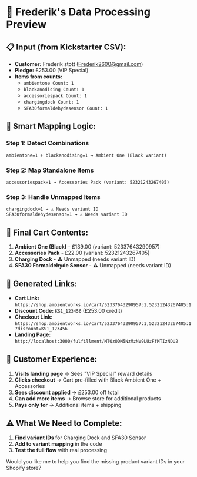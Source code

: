 # 🎯 Frederik's Data Processing Preview

## 📋 **Input (from Kickstarter CSV):**
- **Customer:** Frederik stott (Frederik2600@gmail.com)
- **Pledge:** £253.00 (VIP Special)
- **Items from counts:**
  - `ambientone Count: 1`
  - `blackanodising Count: 1` 
  - `accessoriespack Count: 1`
  - `chargingdock Count: 1`
  - `SFA30formaldehydesensor Count: 1`

## 🧠 **Smart Mapping Logic:**

### **Step 1: Detect Combinations**
```
ambientone=1 + blackanodising=1 → Ambient One (Black variant)
```

### **Step 2: Map Standalone Items**
```
accessoriespack=1 → Accessories Pack (variant: 52321243267405)
```

### **Step 3: Handle Unmapped Items**
```
chargingdock=1 → ⚠️ Needs variant ID
SFA30formaldehydesensor=1 → ⚠️ Needs variant ID
```

## 🛒 **Final Cart Contents:**
1. **Ambient One (Black)** - £139.00 (variant: 52337643290957)
2. **Accessories Pack** - £22.00 (variant: 52321243267405) 
3. **Charging Dock** - ⚠️ Unmapped (needs variant ID)
4. **SFA30 Formaldehyde Sensor** - ⚠️ Unmapped (needs variant ID)

## 🔗 **Generated Links:**
- **Cart Link:** `https://shop.ambientworks.io/cart/52337643290957:1,52321243267405:1`
- **Discount Code:** `KS1_123456` (£253.00 credit)
- **Checkout Link:** `https://shop.ambientworks.io/cart/52337643290957:1,52321243267405:1?discount=KS1_123456`
- **Landing Page:** `http://localhost:3000/fulfillment/MTQzODM5NzMzNV9LUzFfMTIzNDU2`

## 🎉 **Customer Experience:**
1. **Visits landing page** → Sees "VIP Special" reward details
2. **Clicks checkout** → Cart pre-filled with Black Ambient One + Accessories
3. **Sees discount applied** → £253.00 off total
4. **Can add more items** → Browse store for additional products
5. **Pays only for** → Additional items + shipping

## ⚠️ **What We Need to Complete:**
1. **Find variant IDs** for Charging Dock and SFA30 Sensor
2. **Add to variant mapping** in the code
3. **Test the full flow** with real processing

Would you like me to help you find the missing product variant IDs in your Shopify store?

